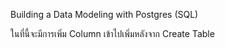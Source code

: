 Building a Data Modeling with Postgres (SQL)

ในที่นี้จะมีการเพิ่ม Column เข้าไปเพิ่มหลังจาก Create Table